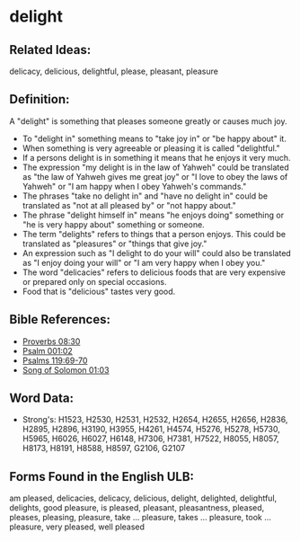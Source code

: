 # delight

## Related Ideas:

delicacy, delicious, delightful, please, pleasant, pleasure

## Definition:

A "delight" is something that pleases someone greatly or causes much joy.

* To "delight in" something means to "take joy in" or "be happy about" it.
* When something is very agreeable or pleasing it is called "delightful."
* If a persons delight is in something it means that he enjoys it very much.
* The expression "my delight is in the law of Yahweh" could be translated as "the law of Yahweh gives me great joy" or "I love to obey the laws of Yahweh" or "I am happy when I obey Yahweh's commands."
* The phrases "take no delight in" and "have no delight in" could be translated as "not at all pleased by" or "not happy about."
* The phrase "delight himself in" means "he enjoys doing" something or "he is very happy about" something or someone.
* The term "delights" refers to things that a person enjoys. This could be translated as "pleasures" or "things that give joy."
* An expression such as "I delight to do your will" could also be translated as "I enjoy doing your will" or "I am very happy when I obey you."
* The word "delicacies" refers to delicious foods that are very expensive or prepared only on special occasions.
* Food that is "delicious" tastes very good.

## Bible References:

* [Proverbs 08:30](rc://en/tn/help/pro/08/30)
* [Psalm 001:02](rc://en/tn/help/psa/001/02)
* [Psalms 119:69-70](rc://en/tn/help/psa/119/069)
* [Song of Solomon 01:03](rc://en/tn/help/sng/01/03)

## Word Data:

* Strong's: H1523, H2530, H2531, H2532, H2654, H2655, H2656, H2836, H2895, H2896, H3190, H3955, H4261, H4574, H5276, H5278, H5730, H5965, H6026, H6027, H6148, H7306, H7381, H7522, H8055, H8057, H8173, H8191, H8588, H8597, G2106, G2107

## Forms Found in the English ULB:

am pleased, delicacies, delicacy, delicious, delight, delighted, delightful, delights, good pleasure, is pleased, pleasant, pleasantness, pleased, pleases, pleasing, pleasure, take ... pleasure, takes ... pleasure, took ... pleasure, very pleased, well pleased


